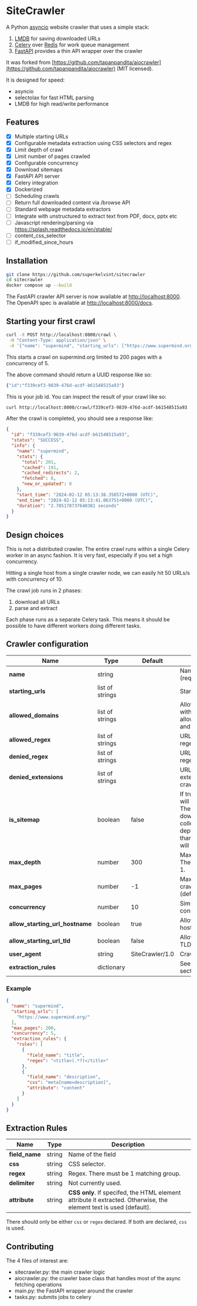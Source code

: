 # SiteCrawler

A Python [asyncio](https://docs.python.org/3/library/asyncio.html) website crawler that uses a simple stack:

1. [LMDB](https://lmdb.readthedocs.io/en/release/) for saving downloaded URLs
2. [Celery](https://docs.celeryq.dev/en/stable/index.html) over [Redis](https://redis.io) for work queue management
3. [FastAPI](https://fastapi.tiangolo.com/) provides a thin API wrapper over the crawler 

It was forked from [https://github.com/tapanpandita/aiocrawler](https://github.com/tapanpandita/aiocrawler) (MIT licensed).

It is designed for speed:

- asyncio
- selectolax for fast HTML parsing
- LMDB for high read/write performance

## Features
- [x] Multiple starting URLs
- [x] Configurable metadata extraction using CSS selectors and regex
- [x] Limit depth of crawl
- [x] Limit number of pages crawled
- [x] Configurable concurrency
- [x] Download sitemaps
- [x] FastAPI API server
- [x] Celery integration
- [x] Dockerized
- [ ] Scheduling crawls
- [ ] Return full downloaded content via /browse API
- [ ] Standard webpage metadata extractors
- [ ] Integrate with unstructured to extract text from PDF, docx, pptx etc
- [ ] Javascript rendering/parsing via https://splash.readthedocs.io/en/stable/
- [ ] content_css_selector
- [ ] if_modified_since_hours

## Installation

```bash
git clone https://github.com/superkelvint/sitecrawler
cd sitecrawler
docker compose up --build
```

The FastAPI crawler API server is now available at [http://localhost:8000](http://localhost:8000).
The OpenAPI spec is available at [http://localhost:8000/docs](http://localhost:8000/docs).

## Starting your first crawl

```bash
curl -X POST http://localhost:8000/crawl \
 -H "Content-Type: application/json" \
 -d '{"name": "supermind", "starting_urls": ["https://www.supermind.org/"], "max_pages": 200, "concurrency": 5, "extraction_rules": {"rules": [{"field_name": "title", "regex": "<title>(.*?)</title>"}]}}'
```

This starts a crawl on supermind.org limited to 200 pages with a concurrency of 5.

The above command should return a UUID response like so:

```bash
{"id":"f339cef3-9839-476d-acdf-b61548515a93"} 
```

This is your job id. You can inspect the result of your crawl like so:

```bash
curl http://localhost:8000/crawl/f339cef3-9839-476d-acdf-b61548515a93
```

After the crawl is completed, you should see a response like:

```json
{
  "id": "f339cef3-9839-476d-acdf-b61548515a93",
  "status": "SUCCESS",
  "info": {
    "name": "supermind",
    "stats": {
      "total": 201,
      "cached": 191,
      "cached_redirects": 2,
      "fetched": 8,
      "new_or_updated": 8
    },
    "start_time": "2024-02-12 05:13:38.358572+0000 (UTC)",
    "end_time": "2024-02-12 05:13:41.063751+0000 (UTC)",
    "duration": "2.705178737640381 seconds"
  }
}  
```


## Design choices
This is not a distributed crawler. The entire crawl runs within a single Celery worker in an async fashion. 
It is very fast, especially if you set a high concurrency. 

Hitting a single host from a single crawler node, we can easily hit 50 URLs/s with concurrency of 10.  

The crawl job runs in 2 phases:
1. download all URLs
2. parse and extract

Each phase runs as a separate Celery task. This means it should be possible to have different workers doing different tasks. 

## Crawler configuration
| **Name**                        | **Type**        | **Default**     | **Description**                                                                                                                                                                                                        |
|---------------------------------|-----------------|-----------------|------------------------------------------------------------------------------------------------------------------------------------------------------------------------------------------------------------------------|
| **name**                        | string          |                 | Name of the crawl (required)                                                                                                                                                                                           |
| **starting_urls**               | list of strings |                 | Starting URLs (required)                                                                                                                                                                                               |
| **allowed_domains**             | list of strings |                 | Allowed domains. Additive with allow_starting_url_hostname and allow_starting_url_tld.                                                                                                                                 |
| **allowed_regex**               | list of strings |                 | URLs matching with these regexes will be allowed.                                                                                                                                                                      |
| **denied_regex**                | list of strings |                 | URLs matching with these regexes will not be crawled.                                                                                                                                                                  |
| **denied_extensions**           | list of strings |                 | URLs ending with these extensions will not be crawled.                                                                                                                                                                 |
| **is_sitemap**                  | boolean         | false           | If true, all the starting URLs will be treated as sitemaps. The entire sitemaps will be downloaded, all the URLs collected and crawled to a depth of 1. No URLs other than what is in the sitemaps will be downloaded. |
| **max_depth**                   | number          | 300             | Maximum crawler depth. The starting URL is depth of 1.                                                                                                                                                                 |
| **max_pages**                   | number          | -1              | Max number of pages to crawl. -1 means no limit (default)                                                                                                                                                              |
| **concurrency**                 | number          | 10              | Simultaneous crawler connections.                                                                                                                                                                                      |
| **allow_starting_url_hostname** | boolean         | true            | Allow all links with the same hostname as starting URLs.                                                                                                                                                               |
| **allow_starting_url_tld**      | boolean         | false           | Allow all links with the same TLD as starting URLs.                                                                                                                                                                    |
| **user_agent**                  | string          | SiteCrawler/1.0 | Crawler user-agent.                                                                                                                                                                                                    |
| **extraction_rules**            | dictionary      |                 | See ExtractionRules section.                                                                                                                                                                                           |

### Example
```json
{
  "name": "supermind",
  "starting_urls": [
    "https://www.supermind.org/"
  ],
  "max_pages": 200,
  "concurrency": 5,
  "extraction_rules": {
    "rules": [
      {
        "field_name": "title",
        "regex": "<title>(.*?)</title>"
      },
      {
        "field_name": "description",
        "css": "meta[name=description]",
        "attribute": "content"
      }
    ]
  }
}
```

## Extraction Rules
| **Name**       | **Type** | **Description**                                                                                                    |
|----------------|----------|--------------------------------------------------------------------------------------------------------------------|
| **field_name** | string   | Name of the field                                                                                                  |
| **css**        | string   | CSS selector.                                                                                                      |
| **regex**      | string   | Regex. There must be 1 matching group.                                                                             |
| **delimiter**  | string   | Not currently used.                                                                                                |
| **attribute**  | string   | **CSS only**. If specifed, the HTML element attribute it extracted. Otherwise, the element text is used (default). |

There should only be either `css` or `regex` declared. If both are declared, `css` is used. 


## Contributing

The 4 files of interest are:

- sitecrawler.py: the main crawler logic
- aiocrawler.py: the crawler base class that handles most of the async fetching operations
- main.py: the FastAPI wrapper around the crawler
- tasks.py: submits jobs to celery
